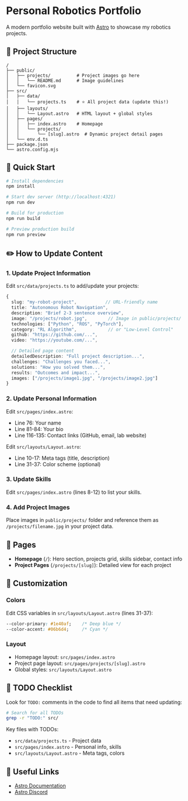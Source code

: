 # Personal Robotics Portfolio

A modern portfolio website built with [Astro](https://astro.build) to showcase my robotics projects.

## 📁 Project Structure

```
/
├── public/
│   ├── projects/          # Project images go here
│   │   └── README.md      # Image guidelines
│   └── favicon.svg
├── src/
│   ├── data/
│   │   └── projects.ts    # ⭐ All project data (update this!)
│   ├── layouts/
│   │   └── Layout.astro   # HTML layout + global styles
│   ├── pages/
│   │   ├── index.astro    # Homepage
│   │   └── projects/
│   │       └── [slug].astro  # Dynamic project detail pages
│   └── env.d.ts
├── package.json
└── astro.config.mjs
```

## 🚀 Quick Start

```bash
# Install dependencies
npm install

# Start dev server (http://localhost:4321)
npm run dev

# Build for production
npm run build

# Preview production build
npm run preview
```

## ✏️ How to Update Content

### 1. Update Project Information

Edit `src/data/projects.ts` to add/update your projects:

```typescript
{
  slug: "my-robot-project",           // URL-friendly name
  title: "Autonomous Robot Navigation",
  description: "Brief 2-3 sentence overview",
  image: "/projects/robot.jpg",        // Image in public/projects/
  technologies: ["Python", "ROS", "PyTorch"],
  category: "RL Algorithm",            // or "Low-Level Control"
  github: "https://github.com/...",
  video: "https://youtube.com/...",

  // Detailed page content
  detailedDescription: "Full project description...",
  challenges: "Challenges you faced...",
  solutions: "How you solved them...",
  results: "Outcomes and impact...",
  images: ["/projects/image1.jpg", "/projects/image2.jpg"]
}
```

### 2. Update Personal Information

Edit `src/pages/index.astro`:
- Line 76: Your name
- Line 81-84: Your bio
- Line 116-135: Contact links (GitHub, email, lab website)

Edit `src/layouts/Layout.astro`:
- Line 10-17: Meta tags (title, description)
- Line 31-37: Color scheme (optional)

### 3. Update Skills

Edit `src/pages/index.astro` (lines 8-12) to list your skills.

### 4. Add Project Images

Place images in `public/projects/` folder and reference them as `/projects/filename.jpg` in your project data.

## 📄 Pages

- **Homepage** (`/`): Hero section, projects grid, skills sidebar, contact info
- **Project Pages** (`/projects/[slug]`): Detailed view for each project

## 🎨 Customization

### Colors

Edit CSS variables in `src/layouts/Layout.astro` (lines 31-37):
```css
--color-primary: #1e40af;    /* Deep blue */
--color-accent: #06b6d4;     /* Cyan */
```

### Layout

- Homepage layout: `src/pages/index.astro`
- Project page layout: `src/pages/projects/[slug].astro`
- Global styles: `src/layouts/Layout.astro`

## 📝 TODO Checklist

Look for `TODO:` comments in the code to find all items that need updating:

```bash
# Search for all TODOs
grep -r "TODO:" src/
```

Key files with TODOs:
- `src/data/projects.ts` - Project data
- `src/pages/index.astro` - Personal info, skills
- `src/layouts/Layout.astro` - Meta tags, colors

## 🔗 Useful Links

- [Astro Documentation](https://docs.astro.build)
- [Astro Discord](https://astro.build/chat)
